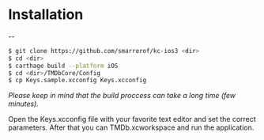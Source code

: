 # Installation
--

```sh
$ git clone https://github.com/smarrerof/kc-ios3 <dir>
$ cd <dir>
$ carthage build --platform iOS
$ cd <dir>/TMDbCore/Config
$ cp Keys.sample.xcconfig Keys.xcconfig
```

*Please keep in mind that the build proccess can take a long time (few minutes).*

Open the Keys.xcconfig file with your favorite text editor and set the correct parameters. After that you can TMDb.xcworkspace and run the application.